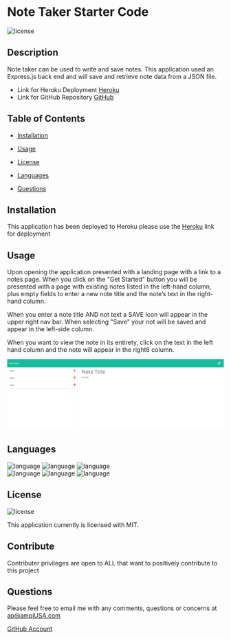 # Note Taker Starter Code
  ![license](https://img.shields.io/badge/license-MIT-critical?./license/MIT)

  ## Description
  Note taker can be used to write and save notes. This application used an Express.js back end and will save and retrieve note data from a JSON file.  

  * Link for Heroku Deployment [Heroku](https://weekly-challenge11-note-taker.herokuapp.com/)    
  * Link for GitHub Repository [GitHub](https://github.com/a7063p/week-11-challenge.git)  


  ## Table of Contents
  * [Installation](##Installation)
  * [Usage](##Usage)
  * [License](##License)
  * [Languages](##Languages)  
  
  
  * [Questions](##Questions) 
  

  ## Installation
  This application has been deployed to Heroku please use the [Heroku](https://weekly-challenge11-note-taker.herokuapp.com/) link for deployment

  ## Usage
  Upon opening the application presented with a landing page with a link to a notes page. When you click on the "Get Started" button you will be presented with a page with existing notes listed in the left-hand column, plus empty fields to enter a new note title and the note’s text in the right-hand column. 

  When you enter a note title AND not text a SAVE Icon will appear in the upper right nav bar. When selecting "Save" your not will be saved and appear in the left-side column.

  When you want to view the note in its entirety, click on the text in the left hand column and the note will appear in the right6 column.

  ![image](./image/note_taker.PNG)  
  
  ## Languages  
  ![language](https://img.shields.io/badge/JavaScript-critical)  ![language](https://img.shields.io/badge/ES6-critical)  ![language](https://img.shields.io/badge/Node-critical)  
  ![language](https://img.shields.io/badge/JavaScript-critical)  ![language](https://img.shields.io/badge/uniqid-critical)  ![language](https://img.shields.io/badge/Express-critical)    
 

  ## License
  ![license](https://img.shields.io/badge/license-MIT-critical)
  
  This application currently is licensed with MIT. 
 

  


  ## Contribute
  Contributer privileges are open to ALL that want to positively contribute to this project

  
  

  ## Questions
  Please feel free to email me with any comments, questions or concerns at ap@ampiUSA.com

  [GitHub Account](https://github.com/a7063p)

